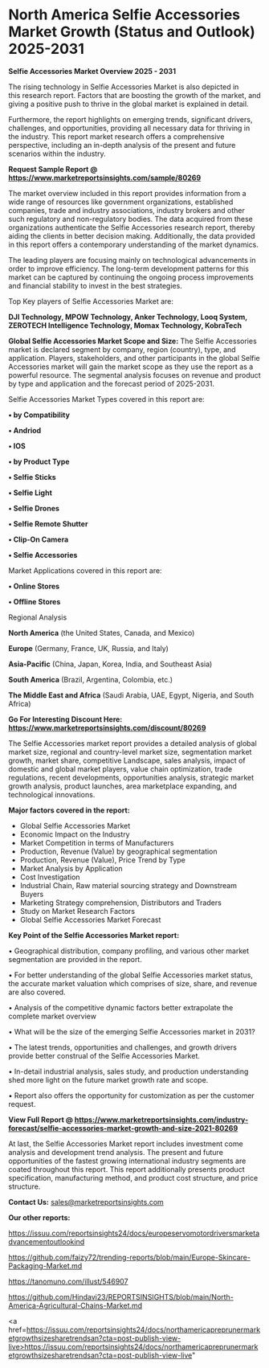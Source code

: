 # North America Selfie Accessories Market Growth (Status and Outlook) 2025-2031

<Strong> Selfie Accessories Market Overview 2025 - 2031</strong>

The rising technology in Selfie Accessories Market is also depicted in this research report. Factors that are boosting the growth of the market, and giving a positive push to thrive in the global market is explained in detail.

Furthermore, the report highlights on emerging trends, significant drivers, challenges, and opportunities, providing all necessary data for thriving in the industry. This report market research offers a comprehensive perspective, including an in-depth analysis of the present and future scenarios within the industry.

<strong>Request Sample Report @ <a href=https://www.marketreportsinsights.com/sample/80269>https://www.marketreportsinsights.com/sample/80269</a></strong>

The market overview included in this report provides information from a wide range of resources like government organizations, established companies, trade and industry associations, industry brokers and other such regulatory and non-regulatory bodies. The data acquired from these organizations authenticate the Selfie Accessories research report, thereby aiding the clients in better decision making. Additionally, the data provided in this report offers a contemporary understanding of the market dynamics.

The leading players are focusing mainly on technological advancements in order to improve efficiency. The long-term development patterns for this market can be captured by continuing the ongoing process improvements and financial stability to invest in the best strategies.

Top Key players of Selfie Accessories Market are:

<strong>DJI Technology, MPOW Technology, Anker Technology, Looq System, ZEROTECH Intelligence Technology, Momax Technology, KobraTech</strong>

<strong><b>Global Selfie Accessories Market Scope and Size:</b></strong>
The Selfie Accessories market is declared segment by company, region (country), type, and application. Players, stakeholders, and other participants in the global Selfie Accessories market will gain the market scope as they use the report as a powerful resource. The segmental analysis focuses on revenue and product by type and application and the forecast period of 2025-2031.

Selfie Accessories Market Types covered in this report are:

<strong>• by Compatibility

• Andriod

• IOS

• by Product Type

• Selfie Sticks

• Selfie Light

• Selfie Drones

• Selfie Remote Shutter

• Clip-On Camera

• Selfie Accessories</strong>

Market Applications covered in this report are:

<strong>• Online Stores

• Offline Stores</strong> 

Regional Analysis

<strong>North America</strong> (the United States, Canada, and Mexico)

<strong>Europe</strong> (Germany, France, UK, Russia, and Italy)

<strong>Asia-Pacific</strong> (China, Japan, Korea, India, and Southeast Asia)

<strong>South America</strong> (Brazil, Argentina, Colombia, etc.)

<strong>The Middle East and Africa</strong> (Saudi Arabia, UAE, Egypt, Nigeria, and South Africa)

<strong>Go For Interesting Discount Here: <a href=https://www.marketreportsinsights.com/discount/80269>https://www.marketreportsinsights.com/discount/80269</a></strong>

The Selfie Accessories market report provides a detailed analysis of global market size, regional and country-level market size, segmentation market growth, market share, competitive Landscape, sales analysis, impact of domestic and global market players, value chain optimization, trade regulations, recent developments, opportunities analysis, strategic market growth analysis, product launches, area marketplace expanding, and technological innovations.

<strong><b>Major factors covered in the report:</b></strong>
<ul>
  <li>Global Selfie Accessories Market </li>
  <li>Economic Impact on the Industry</li>
  <li>Market Competition in terms of Manufacturers</li>
  <li>Production, Revenue (Value) by geographical segmentation</li>
  <li>Production, Revenue (Value), Price Trend by Type</li>
  <li>Market Analysis by Application</li>
  <li>Cost Investigation</li>
  <li>Industrial Chain, Raw material sourcing strategy and Downstream Buyers</li>
  <li>Marketing Strategy comprehension, Distributors and Traders</li>
  <li>Study on Market Research Factors</li>
  <li>Global Selfie Accessories Market Forecast</li>
</ul>

<strong><b>Key Point of the Selfie Accessories Market report:</b></strong>

• Geographical distribution, company profiling, and various other market segmentation are provided in the report.

• For better understanding of the global Selfie Accessories market status, the accurate market valuation which comprises of size, share, and revenue are also covered.

• Analysis of the competitive dynamic factors better extrapolate the complete market overview

• What will be the size of the emerging Selfie Accessories market in 2031?

• The latest trends, opportunities and challenges, and growth drivers provide better construal of the Selfie Accessories Market.

• In-detail industrial analysis, sales study, and production understanding shed more light on the future market growth rate and scope.

• Report also offers the opportunity for customization as per the customer request.

<strong><b>View Full Report @ <a href=https://www.marketreportsinsights.com/industry-forecast/selfie-accessories-market-growth-and-size-2021-80269>https://www.marketreportsinsights.com/industry-forecast/selfie-accessories-market-growth-and-size-2021-80269</a></b></strong>


At last, the Selfie Accessories Market report includes investment come analysis and development trend analysis. The present and future opportunities of the fastest growing international industry segments are coated throughout this report. This report additionally presents product specification, manufacturing method, and product cost structure, and price structure.

<strong>Contact Us:</strong>
sales@marketreportsinsights.com

<strong>Our other reports:</strong>

<a href=https://issuu.com/reportsinsights24/docs/europeservomotordriversmarketadvancementoutlookind>https://issuu.com/reportsinsights24/docs/europeservomotordriversmarketadvancementoutlookind</a>

<a href=https://github.com/faizy72/trending-reports/blob/main/Europe-Skincare-Packaging-Market.md>https://github.com/faizy72/trending-reports/blob/main/Europe-Skincare-Packaging-Market.md</a>

<a href=https://tanomuno.com/illust/546907>https://tanomuno.com/illust/546907</a>

<a href=https://github.com/Hindavi23/REPORTSINSIGHTS/blob/main/North-America-Agricultural-Chains-Market.md>https://github.com/Hindavi23/REPORTSINSIGHTS/blob/main/North-America-Agricultural-Chains-Market.md</a>

<a href=https://issuu.com/reportsinsights24/docs/northamericapreprunermarketgrowthsizesharetrendsan?cta=post-publish-view-live>https://issuu.com/reportsinsights24/docs/northamericapreprunermarketgrowthsizesharetrendsan?cta=post-publish-view-live</a>"

